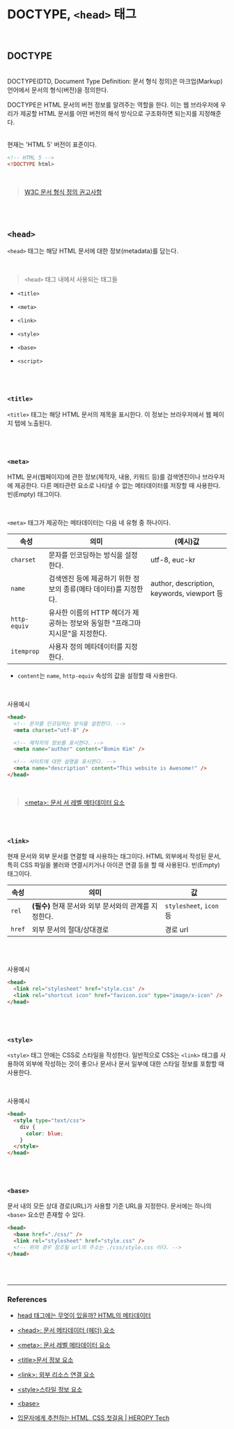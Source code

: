 # DOCTYPE, `<head>` 태그

<br>

## DOCTYPE

<br>
DOCTYPE(DTD, Document Type Definition: 문서 형식 정의)은 마크업(Markup) 언어에서 문서의 형식(버전)을 정의한다.

<br>

DOCTYPE은 HTML 문서의 버전 정보를 알려주는 역할을 한다. 이는 웹 브라우저에 우리가 제공할 HTML 문서를 어떤 버전의 해석 방식으로 구조화하면 되는지를 지정해준다.

<br>
현재는 'HTML 5' 버전이 표준이다.

<br>

```html
<!-- HTML 5 -->
<!DOCTYPE html>
```

<br>

> [W3C 문서 형식 정의 권고사항](https://www.w3.org/QA/2002/04/valid-dtd-list.html)

<br>

<br>

## `<head>`

`<head>` 태그는 해당 HTML 문서에 대한 정보(metadata)를 담는다.

<br>

> `<head>` 태그 내에서 사용되는 태그들

- `<title>`

- `<meta>`

- `<link>`

- `<style>`

- `<base>`

- `<script>`

<br>
<br>

### `<title>`

`<title>` 태그는 해당 HTML 문서의 제목을 표시한다. 이 정보는 브라우저에서 웹 페이지 탭에 노출된다.

<br>
<br>

### `<meta>`

HTML 문서(웹페이지)에 관한 정보(제작자, 내용, 키워드 등)를 검색엔진이나 브라우저에 제공한다. 다른 메타관련 요소로 나타낼 수 없는 메타데이터를 저장할 때 사용한다. 빈(Empty) 태그이다.

<br>

`<meta>` 태그가 제공하는 메타데이터는 다음 네 유형 중 하나이다.

| 속성         | 의미                                                                           | (예시)값                                   |
| ------------ | ------------------------------------------------------------------------------ | ------------------------------------------ |
| `charset`    | 문자를 인코딩하는 방식을 설정한다.                                             | utf-8, euc-kr                              |
| `name`       | 검색엔진 등에 제공하기 위한 정보의 종류(메타 데이터)를 지정한다.               | author, description, keywords, viewport 등 |
| `http-equiv` | 유사한 이름의 HTTP 헤더가 제공하는 정보와 동일한 "프래그마 지시문"을 지정한다. |
| `itemprop`   | 사용자 정의 메타데이터를 지정한다.                                             |

- `content`는 `name`, `http-equiv` 속성의 값을 설정할 때 사용한다.

<br>

사용예시

```html
<head>
  <!-- 문자를 인코딩하는 방식을 설정한다. -->
  <meta charset="utf-8" />

  <!-- 제작자의 정보를 표시한다. -->
  <meta name="author" content="Bomin Kim" />

  <!-- 사이트에 대한 설명을 표시한다. -->
  <meta name="description" content="This website is Awesome!" />
</head>
```

<br>

> [&lt;meta&gt;: 문서 서 레벨 메타데이터 요소](https://developer.mozilla.org/ko/docs/Web/HTML/Element/meta)

<br>
<br>

### `<link>`

현재 문서와 외부 문서를 연결할 때 사용하는 태그이다. HTML 외부에서 작성된 문서, 특히 CSS 파일을 불러와 연결시키거나 아이콘 연결 등을 할 때 사용된다. 빈(Empty) 태그이다.

| 속성   | 의미                                                  | 값                      |
| ------ | ----------------------------------------------------- | ----------------------- |
| `rel`  | **(필수)** 현재 문서와 외부 문서와의 관계를 지정한다. | `stylesheet`, `icon` 등 |
| `href` | 외부 문서의 절대/상대경로                             | 경로 url                |

<br>
<br>

사용예시

```html
<head>
  <link rel="stylesheet" href="style.css" />
  <link rel="shortcut icon" href="favicon.ico" type="image/x-icon" />
</head>
```

<br>
<br>

### `<style>`

`<style>` 태그 안에는 CSS로 스타일을 작성한다. 일반적으로 CSS는 `<link>` 태그를 사용하여 외부에 작성하는 것이 좋으나 문서나 문서 일부에 대한 스타일 정보를 포함할 때 사용한다.

<br>

사용예시

```html
<head>
  <style type="text/css">
    div {
      color: blue;
    }
  </style>
</head>
```

<br>
<br>

### `<base>`

문서 내의 모든 상대 경로(URL)가 사용할 기준 URL을 지정한다. 문서에는 하나의 `<base>` 요소만 존재할 수 있다.

```html
<head>
  <base href="./css/" />
  <link rel="stylesheet" href="style.css" />
  <!-- 위의 경우 참조될 url의 주소는 ./css/style.css 이다. -->
</head>
```

<br>
<br>

---

### References

- [head 태그에는 무엇이 있을까? HTML의 메타데이터](https://developer.mozilla.org/ko/docs/Learn/HTML/Introduction_to_HTML/The_head_metadata_in_HTML)

- [&lt;head&gt;: 문서 메타데이터 (헤더) 요소](https://developer.mozilla.org/en-US/docs/Web/HTML/Element/head)
- [&lt;meta&gt;: 문서 레벨 메타데이터 요소](https://developer.mozilla.org/ko/docs/Web/HTML/Element/meta)
- [&lt;title&gt;문서 정보 요소](https://developer.mozilla.org/ko/docs/Web/HTML/Element/title)
- [&lt;link&gt;: 외부 리소스 연결 요소](https://developer.mozilla.org/ko/docs/Web/HTML/Element/link)
- [&lt;style&gt;스타일 정보 요소](https://developer.mozilla.org/ko/docs/Web/HTML/Element/style)
- [&lt;base&gt;](https://developer.mozilla.org/ko/docs/Web/HTML/Element/base)

- [입문자에게 추천하는 HTML, CSS 첫걸음 | HEROPY Tech](https://heropy.blog/2019/04/24/html-css-starter/)
